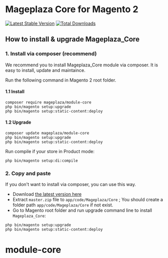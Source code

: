 # Mageplaza Core for Magento 2

[![Latest Stable Version](https://poser.pugx.org/mageplaza/module-core/v/stable)](https://packagist.org/packages/mageplaza/module-core)
[![Total Downloads](https://poser.pugx.org/mageplaza/module-core/downloads)](https://packagist.org/packages/mageplaza/module-core)

## How to install & upgrade Mageplaza_Core

### 1. Install via composer (recommend)

We recommend you to install Mageplaza_Core module via composer. It is easy to install, update and maintaince.

Run the following command in Magento 2 root folder.

#### 1.1 Install

```
composer require mageplaza/module-core
php bin/magento setup:upgrade
php bin/magento setup:static-content:deploy
```

#### 1.2 Upgrade

```
composer update mageplaza/module-core
php bin/magento setup:upgrade
php bin/magento setup:static-content:deploy
```

Run compile if your store in Product mode:

```
php bin/magento setup:di:compile
```

### 2. Copy and paste

If you don't want to install via composer, you can use this way. 

- Download [the latest version here](https://github.com/mageplaza/module-core/archive/master.zip) 
- Extract `master.zip` file to `app/code/Mageplaza/Core` ; You should create a folder path `app/code/Mageplaza/Core` if not exist.
- Go to Magento root folder and run upgrade command line to install `Mageplaza_Core`:

```
php bin/magento setup:upgrade
php bin/magento setup:static-content:deploy
```
# module-core
